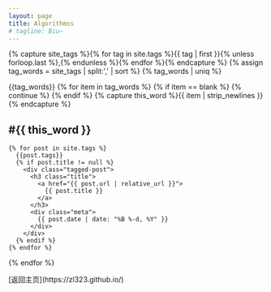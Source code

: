 ```yaml
---
layout: page
title: Algorithmss
# tagline: Biu~
---
```

<div>
  {% capture site_tags %}{% for tag in site.tags %}{{ tag | first }}{% unless forloop.last %},{% endunless %}{% endfor %}{% endcapture %}
  {% assign tag_words = site_tags | split:',' | sort %}
  <!-- get rid of duplicate tags in the array -->
  {% tag_words | uniq %}
  
  <!-- 遍历所有有标签的文章并列出标题 -->
  {{tag_words}}
{% for item in tag_words %}
    {% if item == blank %} 
      {% continue %}
    {% endif %}
    {% capture this_word %}{{ item | strip_newlines }}{% endcapture %}
    <h2 id="{{ this_word | cgi_escape }}" class="tag-title">#{{ this_word }}</h2>
    <!-- lists all posts corresponding to specific tag -->
    
    {% for post in site.tags %}
      {{post.tags}}
      {% if post.title != null %}
        <div class="tagged-post">
          <h3 class="title">
            <a href="{{ post.url | relative_url }}">
              {{ post.title }}
            </a>
          </h3>
          <div class="meta">
            {{ post.date | date: "%B %-d, %Y" }}
          </div>
        </div>
      {% endif %}
    {% endfor %}
{% endfor %}
</div>
[返回主页](https://zl323.github.io/)